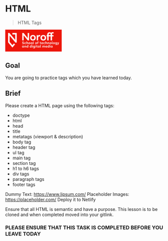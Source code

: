 # HTML 

> HTML Tags

<img src="./img/noroff-logo.png" width="180">

## Goal

You are going to practice tags which you have learned today.

## Brief

Please create a HTML page using the following tags:

- doctype
- html
- head
- title
- metatags (viewport & description)
- body tag
- header tag
- ul tag
- main tag
- section tag
- h1 to h6 tags
- div tags
- paragraph tags
- footer tags

Dummy Text: https://www.lipsum.com/
Placeholder Images: https://placeholder.com/
Deploy it to Netlify

Ensure that all HTML is semantic and have a purpose. This lesson is to be cloned and when completed moved into your gitlink.
### PLEASE ENSURE THAT THIS TASK IS COMPLETED BEFORE YOU LEAVE TODAY
